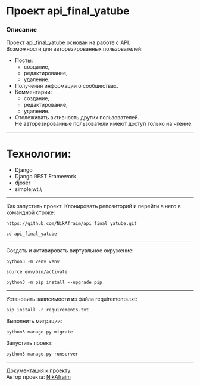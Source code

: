 # Проект api_final_yatube

### Описание
Проект api_final_yatube основан на работе с API. \
Возможности для авторезированных пользователей:
- Посты:
    - создание,
    - редактирование,
    - удаление.
- Получения информации о сообществах.
- Комментарии:
    - создание,
    - редактирование,
    - удаление.
- Отслеживать активность других пользователей.\
Не авторезированные пользователи имеют доступ только на чтение.
---
# Технологии:
- Django 
- Django REST Framework
- djoser
- simplejwt.\
---
Как запустить проект:
Клонировать репозиторий и перейти в него в командной строке:
```
https://github.com/NikAfraim/api_final_yatube.git
```
```
cd api_final_yatube
```
---
Cоздать и активировать виртуальное окружение:
```
python3 -m venv venv
```
```
source env/bin/activate
```
```
python3 -m pip install --upgrade pip
```
---
Установить зависимости из файла requirements.txt:
```
pip install -r requirements.txt
```
Выполнить миграции:
```
python3 manage.py migrate
```
Запустить проект:
```
python3 manage.py runserver
```
---
[Документация к проекту.](http://127.0.0.1:8000/redoc/) \
Автор проекта: [NikAfraim](https://github.com/NikAfraim)
